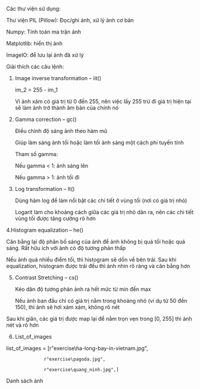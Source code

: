 Các thư viện sử dụng:

Thư viện PIL (Pillow): Đọc/ghi ảnh, xử lý ảnh cơ bản

Numpy: Tính toán ma trận ảnh

Matplotlib: hiển thị ảnh

ImageIO: để lưu lại ảnh đã xử lý

Giải thích các câu lệnh:

1. Image inverse transformation – iit()

   im_2 = 255 - im_1

   Vì ảnh xám có giá trị từ 0 đến 255, nên việc lấy 255 trừ đi giá trị hiện tại sẽ làm ảnh trở thành âm bản của chính nó


2. Gamma correction – gc()

   Điều chỉnh độ sáng ảnh theo hàm mũ

   Giúp làm sáng ảnh tối hoặc làm tối ảnh sáng một cách phi tuyến tính

   Tham số gamma:

    Nếu gamma < 1: ảnh sáng lên

    Nếu gamma > 1: ảnh tối đi

3. Log transformation – lt()

   Dùng hàm log để làm nổi bật các chi tiết ở vùng tối (nơi có giá trị nhỏ)

   Logarit làm cho khoảng cách giữa các giá trị nhỏ dãn ra, nên các chi tiết vùng tối được tăng cường rõ hơn

4.Histogram equalization – he()

  Cân bằng lại độ phân bố sáng của ảnh để ảnh không bị quá tối hoặc quá sáng. Rất hữu ích với ảnh có độ tương phản thấp

  Nếu ảnh quá nhiều điểm tối, thì histogram sẽ dồn về bên trái. Sau khi equalization, histogram được trải đều thì ảnh nhìn rõ ràng và cân bằng hơn

5. Contrast Stretching – cs()

   Kéo dãn độ tương phản ảnh ra hết mức từ min đến max

   Nếu ảnh ban đầu chỉ có giá trị nằm trong khoảng nhỏ (ví dụ từ 50 đến 150), thì ảnh sẽ hơi xám xám, không rõ nét

Sau khi giãn, các giá trị được map lại để nằm trọn vẹn trong [0, 255] thì ảnh nét và rõ hơn

6. List_of_images

list_of_images = [r"exercise\ha-long-bay-in-vietnam.jpg",

                  r"exercise\pagoda.jpg",
                  
                  r"exercise\quang_ninh.jpg",]
                  
                 
   Danh sách ảnh
